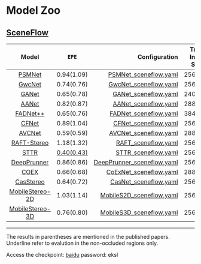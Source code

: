 # Model Zoo

## [SceneFlow](https://lmb.informatik.uni-freiburg.de/resources/datasets/SceneFlowDatasets.en.html)

|   Model   | `EPE`    |  Configuration |  Train Input Size  |
|:---------:|:----------:|-------------:|:------------:|
|[PSMNet](https://arxiv.org/abs/1803.08669) |     0.94(1.09)     |[PSMNet_sceneflow.yaml](../configs/psmnet/PSMNet_sceneflow.yaml) |   256x512    | 
| [GwcNet](https://arxiv.org/pdf/1903.04025) |     0.74(0.76)      |[GwcNet_sceneflow.yaml](../configs/gwcnet/GwcNet_sceneflow.yaml) |   256x512    |
|[GANet](https://arxiv.org/pdf/1904.06587)    |     0.65(0.78)      |[GANet_sceneflow.yaml](../configs/gwcnet/GANet_sceneflow.yaml) |   240x528    |
| [AANet](https://arxiv.org/abs/2004.09548)     |     0.82(0.87)      | [AANet_sceneflow.yaml](../configs/aanet/AANet_sceneflow.yaml) |   288x576    |
| [FADNet++](https://arxiv.org/abs/2110.02582)|     0.65(0.76)      |  [FADNet_sceneflow.yaml](../configs/fadnet/FADNet_sceneflow.yaml) |   384x768    |
| [CFNet](https://arxiv.org/abs/2104.04314) |     0.89(1.04)      | [CFNet_sceneflow.yaml](../configs/cfnet/CFNet_sceneflow_part2.yaml) |   256x512    |
| [AVCNet](https://arxiv.org/abs/2203.02146) |     0.59(0.59)      | [AVCNet_sceneflow.yaml](../configs/avcnet/AVCNet_sceneflow.yaml) |   288x576    |
|[RAFT-Stereo](https://arxiv.org/abs/2109.07547)|     1.18(1.32)      |[RAFT_sceneflow.yaml](../configs/raft/RAFT_sceneflow.yaml) |   256x512   |
|[STTR](https://arxiv.org/abs/2011.02910)|    <u>0.40(0.43)</u>    |[STTR_sceneflow.yaml](../configs/sttr/STTR_SceneFlow.yaml) |   256x512   |
|[DeepPrunner](https://arxiv.org/abs/1909.05845) |     0.86(0.86)      |  [DeepPrunner_sceneflow.yaml](../configs/deeprunner/DeepPrunner_sceneflow.yaml) |   256x512   |
| [COEX](https://arxiv.org/abs/2108.05773) |     0.66(0.68)      |[CoExNet_sceneflow.yaml](../configs/coex/CoExNet_sceneflow.yaml) |   288x576   |
|[CasStereo](https://arxiv.org/abs/1912.06378)|     0.64(0.72)      |[CasNet_sceneflow.yaml](../configs/coex/CasNet_sceneflow.yaml) |   256x512   |
|[MobileStereo-2D](https://arxiv.org/abs/2108.09770) |     1.03(1.14)      |[MobileS2D_sceneflow.yaml](../configs/coex/MobileS2D_sceneflow.yaml) |   256x512   |
| [MobileStereo-3D](https://arxiv.org/abs/2108.09770)|     0.76(0.80)      | [MobileS3D_sceneflow.yaml](../configs/coex/MobileS3D_sceneflow.yaml) |   256x512   |


------------------------------------------

The results in parentheses are mentioned in the published papers. Underline refer to evalution in the non-occluded regions only.


 Access the checkpoint: [baidu](https://pan.baidu.com/s/1EyJl-nUfprqX5wCwsiH6IQ) password: eksl
